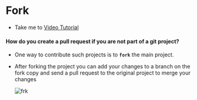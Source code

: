   # Fork
   - Take me to [Video Tutorial](https://kodekloud.com/topic/fork/)
    
 #### How do you create a pull request if you are not part of a git project?
 - One way to contribute such projects is to **`fork`** the main project.
 - After forking the project you can add your changes to a branch on the fork copy and send a pull request to the original project to merge your changes
   
   ![frk](../../images/frk.PNG)
   
